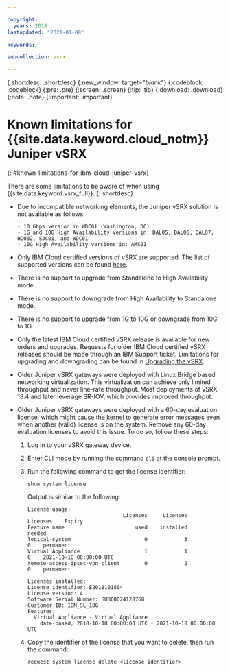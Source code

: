 ```yaml
---

copyright:
  years: 2018
lastupdated: "2021-01-08"

keywords:  

subcollection: vsrx

---
```


{:shortdesc: .shortdesc}
{:new_window: target="_blank_"}
{:codeblock: .codeblock}
{:pre: .pre}
{:screen: .screen}
{:tip: .tip}
{:download: .download}
{:note: .note}
{:important: .important}

# Known limitations for {{site.data.keyword.cloud_notm}} Juniper vSRX
{: #known-limitations-for-ibm-cloud-juniper-vsrx}

There are some limitations to be aware of when using {{site.data.keyword.vsrx_full}}.
{: shortdesc}

* Due to incompatible networking elements, the Juniper vSRX solution is not available as follows:

      - 10 Gbps version in WDC01 (Washington, DC)
      - 1G and 10G High Availability versions in: DAL05, DAL06, DAL07, HOU02, SJC01, and WDC01
      - 10G High Availability versions in: AMS01

* Only IBM Cloud certified versions of vSRX are supported. The list of supported versions can be found [here](/docs/vsrx?topic=vsrx-vsrx-versions).

* There is no support to upgrade from Standalone to High Availability mode.

* There is no support to downgrade from High Availability to Standalone mode.

* There is no support to upgrade from 1G to 10G or downgrade from 10G to 1G.

* Only the latest IBM Cloud certified vSRX release is available for new orders and upgrades. Requests for older IBM Cloud certified vSRX releases should be made through an IBM Support ticket. Limitations for upgrading and downgrading can be found in [Upgrading the vSRX](/docs/vsrx?topic=vsrx-upgrading-the-vsrx).

* Older Juniper vSRX gateways were deployed with Linux Bridge based networking virtualization. This virtualization can achieve only limited throughput and never line-rate throughput. Most deployments of vSRX 18.4 and later leverage SR-IOV, which provides improved throughput.

* Older Juniper vSRX gateways were deployed with a 60-day evaluation license, which might cause the kernel to generate error messages even when another (valid) license is on the system. Remove any 60-day evaluation licenses to avoid this issue. To do so, follow these steps:

   1. Log in to your vSRX gateway device.

   2. Enter CLI mode by running the command `cli` at the console prompt.

   3. Run the following command to get the license identifier:

      ```
      show system license
      ```

      Output is similar to the following:

      ```
      License usage:
                                     Licenses     Licenses    Licenses    Expiry
      Feature name                       used    installed      needed
      logical-system                        0            3           0    permanent
      Virtual Appliance                     1            1           0    2021-10-18 00:00:00 UTC
      remote-access-ipsec-vpn-client        0            2           0    permanent

      Licenses installed:
      License identifier: E2018101804
      License version: 4
      Software Serial Number: SUB00024128768
      Customer ID: IBM_SL_10G
      Features:
        Virtual Appliance - Virtual Appliance
          date-based, 2018-10-18 00:00:00 UTC - 2021-10-18 00:00:00 UTC
      ```

   4. Copy the identifier of the license that you want to delete, then run the command:

      ```
      request system license delete <license identifier>
      ```
